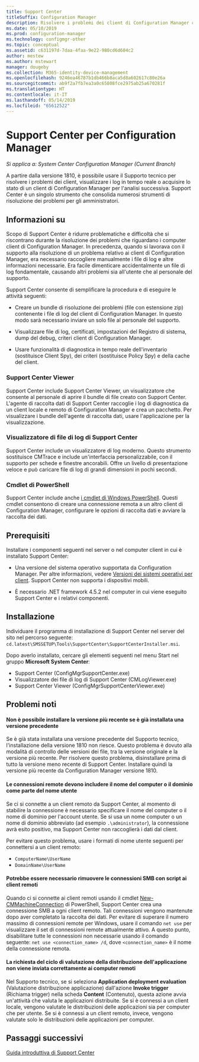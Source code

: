 ```yaml
---
title: Support Center
titleSuffix: Configuration Manager
description: Risolvere i problemi dei client di Configuration Manager con Support Center.
ms.date: 05/10/2019
ms.prod: configuration-manager
ms.technology: configmgr-other
ms.topic: conceptual
ms.assetid: c631197d-7daa-4faa-9e22-980cd6d604c2
author: mestew
ms.author: mstewart
manager: dougeby
ms.collection: M365-identity-device-management
ms.openlocfilehash: 9246ea46787b1db466b8aca5d8a602617c80e26a
ms.sourcegitcommit: ab9f2a7fb7ea3a0c65808fce2975ab25a670281f
ms.translationtype: HT
ms.contentlocale: it-IT
ms.lasthandoff: 05/14/2019
ms.locfileid: "65612522"
---
```

# <a name="support-center-for-configuration-manager"></a>Support Center per Configuration Manager

*Si applica a: System Center Configuration Manager (Current Branch)*

<!--1357489-->
A partire dalla versione 1810, è possibile usare il Supporto tecnico per risolvere i problemi dei client, visualizzare i log in tempo reale o acquisire lo stato di un client di Configuration Manager per l'analisi successiva. Support Center è un singolo strumento che consolida numerosi strumenti di risoluzione dei problemi per gli amministratori. 



## <a name="about"></a>Informazioni su 

Scopo di Support Center è ridurre problematiche e difficoltà che si riscontrano durante la risoluzione dei problemi che riguardano i computer client di Configuration Manager. In precedenza, quando si lavorava con il supporto alla risoluzione di un problema relativo ai client di Configuration Manager, era necessario raccogliere manualmente i file di log e altre informazioni necessarie. Era facile dimenticare accidentalmente un file di log fondamentale, causando altri problemi sia all'utente che al personale del supporto.

Support Center consente di semplificare la procedura e di eseguire le attività seguenti:

 - Creare un bundle di risoluzione dei problemi (file con estensione zip) contenente i file di log del client di Configuration Manager. In questo modo sarà necessario inviare un solo file al personale del supporto.  

 - Visualizzare file di log, certificati, impostazioni del Registro di sistema, dump del debug, criteri client di Configuration Manager.  

 - Usare funzionalità di diagnostica in tempo reale dell'inventario (sostituisce Client Spy), dei criteri (sostituisce Policy Spy) e della cache del client.  


### <a name="support-center-viewer"></a>Support Center Viewer

Support Center include Support Center Viewer, un visualizzatore che consente al personale di aprire il bundle di file creato con Support Center. L'agente di raccolta dati di Support Center raccoglie i log di diagnostica da un client locale e remoto di Configuration Manager e crea un pacchetto. Per visualizzare i bundle dell'agente di raccolta dati, usare l'applicazione per la visualizzazione.


### <a name="support-center-log-file-viewer"></a>Visualizzatore di file di log di Support Center

Support Center include un visualizzatore di log moderno. Questo strumento sostituisce CMTrace e include un'interfaccia personalizzabile, con il supporto per schede e finestre ancorabili. Offre un livello di presentazione veloce e può caricare file di log di grandi dimensioni in pochi secondi.


### <a name="powershell-cmdlets"></a>Cmdlet di PowerShell

Support Center include anche [i cmdlet di Windows PowerShell](https://go.microsoft.com/fwlink/?linkid=397830). Questi cmdlet consentono di creare una connessione remota a un altro client di Configuration Manager, configurare le opzioni di raccolta dati e avviare la raccolta dei dati.



## <a name="prerequisites"></a>Prerequisiti

Installare i componenti seguenti nel server o nel computer client in cui è installato Support Center:

- Una versione del sistema operativo supportata da Configuration Manager. Per altre informazioni, vedere [Versioni dei sistemi operativi per client](/sccm/core/plan-design/configs/supported-operating-systems-for-clients-and-devices). Support Center non supporta i dispositivi mobili.  

- È necessario .NET framework 4.5.2 nel computer in cui viene eseguito Support Center e i relativi componenti.  



## <a name="install"></a>Installazione

Individuare il programma di installazione di Support Center nel server del sito nel percorso seguente: `cd.latest\SMSSETUP\Tools\SupportCenter\SupportCenterInstaller.msi`.

Dopo averlo installato, cercare gli elementi seguenti nel menu Start nel gruppo **Microsoft System Center**:  
- Support Center (ConfigMgrSupportCenter.exe)  
- Visualizzatore dei file di log di Support Center (CMLogViewer.exe)  
- Support Center Viewer (ConfigMgrSupportCenterViewer.exe)  



## <a name="known-issues"></a>Problemi noti 

#### <a name="you-cant-install-the-latest-version-if-an-older-version-is-already-installed"></a>Non è possibile installare la versione più recente se è già installata una versione precedente
<!--SCCMDocs-pr issue #3090-->
Se è già stata installata una versione precedente del Supporto tecnico, l'installazione della versione 1810 non riesce. Questo problema è dovuto alla modalità di controllo delle versioni dei file, tra la versione originale e la versione più recente. Per risolvere questo problema, disinstallare prima di tutto la versione meno recente di Support Center. Installare quindi la versione più recente da Configuration Manager versione 1810.

#### <a name="remote-connections-must-include-computer-name-or-domain-as-part-of-the-user-name"></a>Le connessioni remote devono includere il nome del computer o il dominio come parte del nome utente
Se ci si connette a un client remoto da Support Center, al momento di stabilire la connessione è necessario specificare il nome del computer o il nome di dominio per l'account utente. Se si usa un nome computer o un nome di dominio abbreviato (ad esempio `.\administrator`), la connessione avrà esito positivo, ma Support Center non raccoglierà i dati dal client. 

Per evitare questo problema, usare i formati di nome utente seguenti per connettersi a un client remoto: 
- `ComputerName\UserName`  
- `DomainName\UserName`  

#### <a name="scripted-server-message-block-connections-to-remote-clients-might-require-removal"></a>Potrebbe essere necessario rimuovere le connessioni SMB con script ai client remoti
Quando ci si connette ai client remoti usando il cmdlet [New-CMMachineConnection](https://go.microsoft.com/fwlink/p/?linkid=390542) di PowerShell, Support Center crea una connessione SMB a ogni client remoto. Tali connessioni vengono mantenute dopo aver completato la raccolta dei dati. Per evitare di superare il numero massimo di connessioni remote per Windows, usare il comando `net use` per visualizzare il set di connessioni remote attualmente attivo. A questo punto, disabilitare tutte le connessioni non necessarie usando il comando seguente: `net use <connection_name> /d`, 
dove `<connection_name>` è il nome della connessione remota.

#### <a name="application-deployment-evaluation-cycle-request-isnt-sent-correctly-to-remote-machines"></a>La richiesta del ciclo di valutazione della distribuzione dell'applicazione non viene inviata correttamente ai computer remoti
<!--2849356-->
Nel Supporto tecnico, se si seleziona **Application deployment evaluation** (Valutazione distribuzione applicazione) dall'azione **Invoke trigger** (Richiama trigger) nella scheda **Content** (Contenuto), questa azione avvia un'attività che valuta le applicazioni distribuite. Se si è connessi a un client locale, vengono valutate le distribuzioni delle applicazioni sia per computer che per utente. Se si è connessi a un client remoto, invece, vengono valutate solo le distribuzioni delle applicazioni per computer.


## <a name="next-steps"></a>Passaggi successivi

[Guida introduttiva di Support Center](/sccm/core/support/support-center-quickstart)
